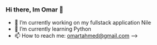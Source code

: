 ### Hi there, Im Omar 👋

- 🔭 I’m currently working on my fullstack application Nile
- 🌱 I’m currently learning Python
- 📫 How to reach me: omartahmed@gmail.com 
-->

